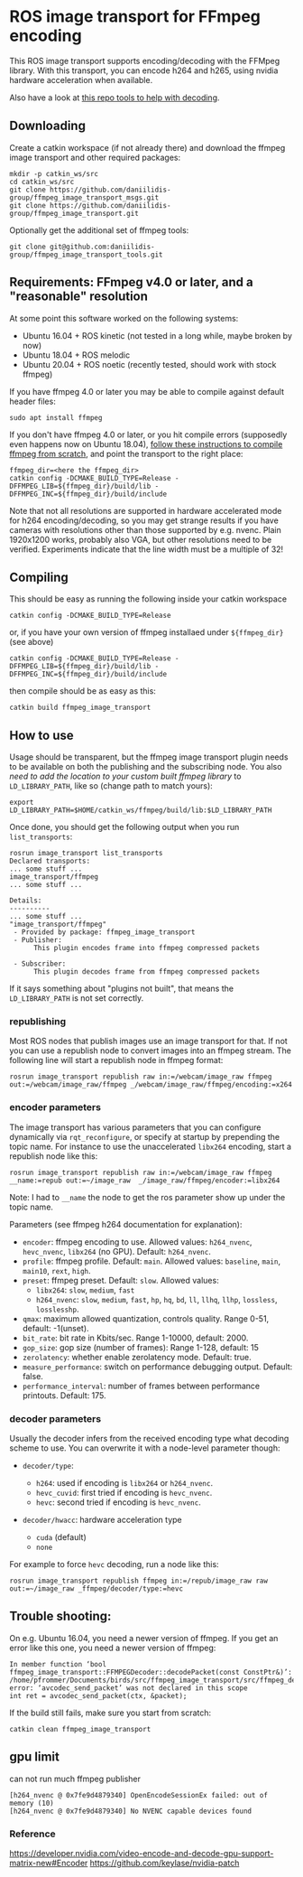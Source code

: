 # ROS image transport for FFmpeg encoding

This ROS image transport supports encoding/decoding with the FFMpeg
library. With this transport, you can encode h264 and h265, using
nvidia hardware acceleration when available.

Also have a look at [this repo tools to help with decoding](https://github.com/daniilidis-group/ffmpeg_image_transport_tools).

## Downloading

Create a catkin workspace (if not already there) and download the
ffmpeg image transport and other required packages:

    mkdir -p catkin_ws/src
    cd catkin_ws/src
    git clone https://github.com/daniilidis-group/ffmpeg_image_transport_msgs.git
    git clone https://github.com/daniilidis-group/ffmpeg_image_transport.git

Optionally get the additional set of ffmpeg tools:

    git clone git@github.com:daniilidis-group/ffmpeg_image_transport_tools.git

## Requirements: FFmpeg v4.0 or later, and a "reasonable" resolution

At some point this software worked on the following systems:

- Ubuntu 16.04 + ROS kinetic (not tested in a long while, maybe broken
  by now)
- Ubuntu 18.04 + ROS melodic
- Ubuntu 20.04 + ROS noetic (recently tested, should work with stock ffmpeg)

If you have ffmpeg 4.0 or later you may be able to compile against default header files:

    sudo apt install ffmpeg

If you don't have ffmpeg 4.0 or later, or you hit compile errors
(supposedly even happens now on Ubuntu 18.04),
[follow these instructions to compile ffmpeg from scratch](docs/compile_ffmpeg.md), and point the
transport to the right place:

    ffmpeg_dir=<here the ffmpeg_dir>
    catkin config -DCMAKE_BUILD_TYPE=Release -DFFMPEG_LIB=${ffmpeg_dir}/build/lib -DFFMPEG_INC=${ffmpeg_dir}/build/include

Note that not all resolutions are supported in hardware accelerated
mode for h264 encoding/decoding, so you may get strange results if you
have cameras with resolutions other than those supported by
e.g. nvenc. Plain 1920x1200 works, probably also VGA, but other
resolutions need to be verified. Experiments indicate that the line
width must be a multiple of 32!

## Compiling

This should be easy as running the following inside your catkin workspace

    catkin config -DCMAKE_BUILD_TYPE=Release

or, if you have your own version of ffmpeg installaed under `${ffmpeg_dir}` (see above)

    catkin config -DCMAKE_BUILD_TYPE=Release -DFFMPEG_LIB=${ffmpeg_dir}/build/lib -DFFMPEG_INC=${ffmpeg_dir}/build/include

then compile should be as easy as this:

    catkin build ffmpeg_image_transport

## How to use

Usage should be transparent, but the ffmpeg image transport plugin
needs to be available on both the publishing and the subscribing
node. You also _need to add the location to your custom built ffmpeg
library_ to `LD_LIBRARY_PATH`, like so (change path to match yours):

```
export LD_LIBRARY_PATH=$HOME/catkin_ws/ffmpeg/build/lib:$LD_LIBRARY_PATH
```

Once done, you should get the following output when you run
`list_transports`:

```
rosrun image_transport list_transports
Declared transports:
... some stuff ...
image_transport/ffmpeg
... some stuff ...

Details:
----------
... some stuff ...
"image_transport/ffmpeg"
 - Provided by package: ffmpeg_image_transport
 - Publisher:
      This plugin encodes frame into ffmpeg compressed packets

 - Subscriber:
      This plugin decodes frame from ffmpeg compressed packets
```

If it says something about "plugins not built", that means the
`LD_LIBRARY_PATH` is not set correctly.

### republishing

Most ROS nodes that publish images use an image transport for that. If
not you can use a republish node to convert images into an ffmpeg
stream. The following line will start a republish node in ffmpeg format:

```
rosrun image_transport republish raw in:=/webcam/image_raw ffmpeg out:=/webcam/image_raw/ffmpeg _/webcam/image_raw/ffmpeg/encoding:=x264
```

### encoder parameters

The image transport has various parameters that you can configure
dynamically via `rqt_reconfigure`, or specify at startup by
prepending the topic name. For instance to use the unaccelerated
`libx264` encoding, start a republish node like this:

```
rosrun image_transport republish raw in:=/webcam/image_raw ffmpeg __name:=repub out:=~/image_raw  _/image_raw/ffmpeg/encoder:=libx264
```

Note: I had to `__name` the node to get the ros parameter show up under the topic name.

Parameters (see ffmpeg h264 documentation for explanation):

- `encoder`: ffmpeg encoding to use. Allowed values: `h264_nvenc`,
  `hevc_nvenc`, `libx264` (no GPU). Default: `h264_nvenc`.
- `profile`: ffmpeg profile. Default: `main`. Allowed values: `baseline`, `main`, `main10`, `rext`, `high`.
- `preset`: ffmpeg preset. Default: `slow`. Allowed values:
  - `libx264`: `slow`, `medium`, `fast`
  - `h264_nvenc`: `slow`, `medium`, `fast`, `hp`, `hq`, `bd`, `ll`, `llhq`, `llhp`, `lossless`, `losslesshp`.
- `qmax`: maximum allowed quantization, controls quality. Range 0-51, default: -1(unset).
- `bit_rate`: bit rate in Kbits/sec. Range 1-10000, default: 2000.
- `gop_size`: gop size (number of frames): Range 1-128, default: 15
- `zerolatency`: whether enable zerolatency mode. Default: true.
- `measure_performance`: switch on performance debugging output. Default: false.
- `performance_interval`: number of frames between performance printouts. Default: 175.

### decoder parameters

Usually the decoder infers from the received encoding type what decoding scheme to use.
You can overwrite it with a node-level parameter though:

- `decoder/type`:

  - `h264`: used if encoding is `libx264` or `h264_nvenc`.
  - `hevc_cuvid`: first tried if encoding is `hevc_nvenc`.
  - `hevc`: second tried if encoding is `hevc_nvenc`.

- `decoder/hwacc`: hardware acceleration type
  - `cuda` (default)
  - `none`

For example to force `hevc` decoding, run a node like this:

```
rosrun image_transport republish ffmpeg in:=/repub/image_raw raw out:=~/image_raw _ffmpeg/decoder/type:=hevc
```

## Trouble shooting:

On e.g. Ubuntu 16.04, you need a newer version of ffmpeg. If you get an error like this one,
you need a newer version of ffmpeg:

    In member function ‘bool ffmpeg_image_transport::FFMPEGDecoder::decodePacket(const ConstPtr&)’:
    /home/pfrommer/Documents/birds/src/ffmpeg_image_transport/src/ffmpeg_decoder.cpp:104:47:
    error: ‘avcodec_send_packet’ was not declared in this scope
    int ret = avcodec_send_packet(ctx, &packet);

If the build still fails, make sure you start from scratch:

    catkin clean ffmpeg_image_transport

## gpu limit

can not run much ffmpeg publisher

```
[h264_nvenc @ 0x7fe9d4879340] OpenEncodeSessionEx failed: out of memory (10)
[h264_nvenc @ 0x7fe9d4879340] No NVENC capable devices found
```

### Reference

https://developer.nvidia.com/video-encode-and-decode-gpu-support-matrix-new#Encoder
https://github.com/keylase/nvidia-patch
